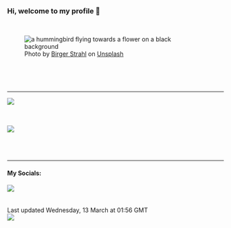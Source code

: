 <h3>Hi, welcome to my profile 👋</h3>

<br />
<figure>
  <img
    src="https://images.unsplash.com/photo-1633094408278-952eb75e9f09?crop=entropy&cs=tinysrgb&fit=max&fm=jpg&ixid=M3wyNzQ3MDB8MHwxfHJhbmRvbXx8fHx8fHx8fDE3MTAyOTEzMTh8&ixlib=rb-4.0.3&q=80&w=1080&auto=format"
    alt="a hummingbird flying towards a flower on a black background" 
  />
  <figcaption>Photo by <a
    href="https://unsplash.com/@bist31?utm_source=Profile%20readme&utm_medium=referral">Birger Strahl</a> on <a
    href="https://unsplash.com/?utm_source=Profile%20readme&utm_medium=referral">Unsplash</a></figcaption>
</figure>




  <br /><br /><br />

<hr />
<img
  src="https://github-readme-stats.vercel.app/api?username=shanelucy&show_icons=true&theme=calm"
/>
<br /><br /><br />

<img 
  src="https://github-readme-stats.vercel.app/api/top-langs/?username=shanelucy&theme=calm"
/>
<br /><br /><br /><br />
<hr />
<h4>My Socials:</h4>
<a href="https://uk.linkedin.com/in/shane-lucy-4735b616a">
  <img
    src="https://img.shields.io/badge/linkedin%20-%230077B5.svg?&style=for-the-badge&logo=linkedin&logoColor=white"
  />
</a>
<br /><br /><br />
Last updated Wednesday, 13 March at 01:56 GMT
<br />
<img
  src="https://github.com/ShaneLucy/ShaneLucy/workflows/README%20build/badge.svg"
/>
